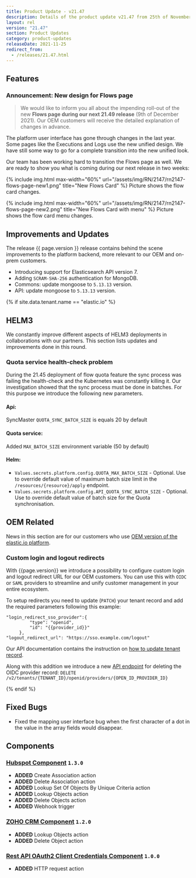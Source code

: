 ```yaml
---
title: Product Update - v21.47
description: Details of the product update v21.47 from 25th of November 2021.
layout: rel
version: "21.47"
section: Product Updates
category: product-updates
releaseDate: 2021-11-25
redirect_from:
  - /releases/21.47.html
---
```


## Features

### Announcement: New design for Flows page

> We would like to inform you all about the impending roll-out
> of the new **Flows page during our next 21.49 release** (9th of December 2021). Our
> OEM customers will receive the detailed explanation of changes in advance.

The platform user interface has gone through changes in the last year. Some pages like
the Executions and Logs use the new unified design. We have still some way to go
for a complete transition into the new unified look.

Our team has been working hard to transition the Flows page as well. We are ready
to show you what is coming during our next release in two weeks:

{% include img.html max-width="60%" url="/assets/img/RN/2147/rn2147-flows-page-new1.png" title="New Flows Card" %}
Picture shows the flow card changes.


{% include img.html max-width="60%" url="/assets/img/RN/2147/rn2147-flows-page-new2.png" title="New Flows Card with menu" %}
Picture shows the flow card menu changes.


## Improvements and Updates

The release {{ page.version }} release contains behind the scene improvements to
the platform backend, more relevant to our OEM and on-prem customers.

*   Introducing support for Elasticsearch API version 7.
*   Adding `SCRAM-SHA-256` authentication for MongoDB.
  *   Commons: update mongoose to `5.13.13` version.
  *   API: update mongoose to `5.13.13` version.

{% if site.data.tenant.name == "elastic.io" %}

## HELM3

We constantly improve different aspects of HELM3 deployments in collaborations
with our partners. This section lists updates and improvements done in this round.

### Quota service health-check problem

During the 21.45 deployment of flow quota feature the sync process was failing
the health-check and the Kubernetes was constantly killing it. Our investigation
showed that the sync process must be done in batches. For this purpose we
introduce the following new parameters.

#### Api:

SyncMaster `QUOTA_SYNC_BATCH_SIZE` is equals 20 by default

#### Quota service:

Added `MAX_BATCH_SIZE` environment variable (50 by default)

#### Helm:

*   `Values.secrets.platform.config.QUOTA_MAX_BATCH_SIZE` - Optional. Use to override default value of maximum batch size limit in the `/resources/{resource}/apply` endpoint.
*   `Values.secrets.platform.config.API_QUOTA_SYNC_BATCH_SIZE` - Optional. Use to override default value of batch size for the Quota synchronisation.


## OEM Related

News in this section are for our customers who use
[OEM version of the elastic.io platform](https://www.elastic.io/saas-embedded-integration/).

### Custom login and logout redirects

With {{page.version}} we introduce a possibility to configure custom login and
logout redirect URL for our OEM customers. You can use this with `OIDC` or `SAML`
providers to streamline and unify customer management in your entire ecosystem.

To setup redirects you need to update (`PATCH`) your tenant record and add the required
parameters following this example:

```
"login_redirect_sso_provider":{
         "type": "openid",
         "id": "{{provider_id}}"
     },
"logout_redirect_url": "https://sso.example.com/logout"
```

Our API documentation contains the instruction on [how to update tenant record]({{site.data.tenant.apiBaseUri}}/docs/v2/#update-a-tenant).

Along with this addition we introduce a new [API endpoint]({{site.data.tenant.apiBaseUri}}/docs/v2/#delete-an-openid-provider-by-id) for deleting the OIDC provider record: `DELETE /v2/tenants/{TENANT_ID}/openid/providers/{OPEN_ID_PROVIDER_ID}`

{% endif %}

## Fixed Bugs

*   Fixed the mapping user interface bug when the first character of a dot in the value in the array fields would disappear.

## Components

### [Hubspot Component](/components/hubspot/) `1.3.0`


*   **ADDED** Create Association action
*   **ADDED** Delete Association action
*   **ADDED** Lookup Set Of Objects By Unique Criteria action
*   **ADDED** Lookup Objects action
*   **ADDED** Delete Objects action
*   **ADDED** Webhook trigger

### [ZOHO CRM Component](/components/zoho-crm/) `1.2.0`

*   **ADDED** Lookup Objects action
*   **ADDED** Delete Object action

### [Rest API OAuth2 Client Credentials Component](/components/rest-api-client-credentials-auth-component/) `1.0.0`

*   **ADDED** HTTP request action
